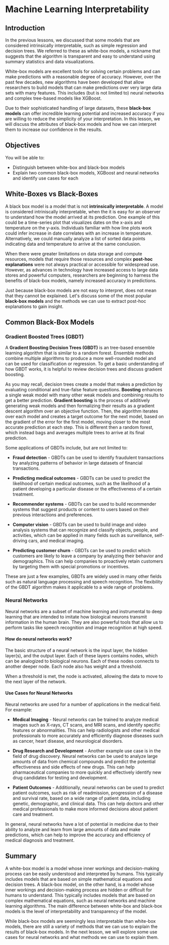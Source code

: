 # Machine Learning Interpretability

## Introduction

In the previous lessons, we discussed that some models that are considered intrinsically interpretable, such as simple regression and decision trees. We referred to these as white-box models, a nickname that suggests that the algorithm is transparent and easy to understand using summary statistics and data visualizations. 

White-box models are excellent tools for solving certain problems and can make predictions with a reasonable degree of accuracy. However, over the past few decades, new algorithms have been developed that allow researchers to build models that can make predictions over very large data sets with many features. This includes (but is not limited to) neural networks and complex tree-based models like XGBoost. 

Due to their sophisticated handling of large datasets, these __black-box models__ can offer incredible learning potential and increased accuracy if you are willing to reduce the simplicity of your interpretation. In this lesson, we will discuss the attributes of black-box models and how we can interpret them to increase our confidence in the results.

## Objectives

You will be able to:

* Distinguish between white-box and black-box models
* Explain two common black-box models, XGBoost and neural networks and identify use cases for each

## White-Boxes vs Black-Boxes

A black box model is a model that is not __intrinsically interpretable__. A model is considered intriniscally interpretable, when the it is easy for an observer to understand how the model arrived at its prediction. One example of this could be a time-series plot that visualizes dates on the x-axis and temperature on the y-axis. Individuals familiar with how line plots work could infer increase in date correlates with an increase in temperature. Alternatively, we could manually analyze a list of sorted data points indicating data and temperature to arrive at the same conclusion.

When there were greater limitations on data storage and compute resources, models that require those resources and complex __post-hoc explanations__ were not always practical or accessible for widespread use. However, as advances in technology have increased access to large data stores and powerful computers, researchers are beginning to harness the benefits of black-box models, namely increased accuracy in predictions. 

Just because black-box models are not easy to interpret, does not mean that they cannot be explained. Let's discuss some of the most popular __black-box models__ and the methods we can use to extract post-hoc explanations to gain insight.

## Common Black-Box Models

### Gradient Boosted Trees (GBDT)
A __Gradient Boosting Decision Trees (GBDT)__ is an tree-based ensemble learning algorithm that is similar to a random forest. Ensemble methods combine multiple algorithms to produce a more well-rounded model and can be used for classification or regression. To get a basic understanding of how GBDT works, it is helpful to review decision trees and discuss gradient boosting.

As you may recall, decision trees create a model that makes a prediction by evaluating conditional and true-false feature questions. __Boosting__ enhances a single weak model with many other weak models and combining results to get a better prediction. __Gradient boosting__ is the process of additively generating weak models and then formalizing their results as a gradient descent algorithm over an objective function. Then, the algorithm iterates over each model and creates a target outcome for the next model, based on the gradient of the error for the first model, moving closer to the most accurate prediction at each step. This is different then a random forest, which instead bags and averages multiple trees to arrive at its final prediction.

Some applications of GBDTs include, but are not limited to:

* __Fraud detection__ - GBDTs can be used to identify fraudulent transactions by analyzing patterns of behavior in large datasets of financial transactions.

* __Predicting medical outcomes__ - GBDTs can be used to predict the likelihood of certain medical outcomes, such as the likelihood of a patient developing a particular disease or the effectiveness of a certain treatment.

* __Recommender systems__ - GBDTs can be used to build recommender systems that suggest products or content to users based on their previous interactions and preferences.

* __Computer vision__ - GBDTs can be used to build image and video analysis systems that can recognize and classify objects, people, and activities, which can be applied in many fields such as surveillance, self-driving cars, and medical imaging.

* __Predicting customer churn__ -
GBDTs can be used to predict which customers are likely to leave a company by analyzing their behavior and demographics. This can help companies to proactively retain customers by targeting them with special promotions or incentives.

These are just a few examples, GBDTs are widely used in many other fields such as natural language processing and speech recognition. The flexibility of the GBDT algorithm makes it applicable to a wide range of problems.

### Neural Networks
Neural networks are a subset of machine learning and instrumental to deep learning that are intended to imitate how biological neurons transmit information in the human brain. They are also powerful tools that allow us to perform tasks like speech recognition and image recognition at high speed. 

#### How do neural networks work?
The basic structure of a neural network is the input layer, the hidden layer(s), and the output layer. Each of these layers contains nodes, which can be analogized to biological neurons. Each of these nodes connects to another deeper node. Each node also has weight and a threshold. 

When a threshold is met, the node is activated, allowing the data to move to the next layer of the network. 

#### Use Cases for Neural Networks
Neural networks are used for a number of applications in the medical field. For example:

* __Medical Imaging__ -
Neural networks can be trained to analyze medical images such as X-rays, CT scans, and MRI scans, and identify specific features or abnormalities. This can help radiologists and other medical professionals to more accurately and efficiently diagnose diseases such as cancer, heart disease, and neurological disorders.

* __Drug Research and Development__ -
Another example use case is in the field of drug discovery. Neural networks can be used to analyze large amounts of data from chemical compounds and predict the potential effectiveness and side effects of new drugs. This can help pharmaceutical companies to more quickly and effectively identify new drug candidates for testing and development.

* __Patient Outcomes__ -
Additionally, neural networks can be used to predict patient outcomes, such as risk of readmission, progression of a disease and survival rate, based on a wide range of patient data, including genetic, demographic, and clinical data. This can help doctors and other medical professionals to make more informed decisions about patient care and treatment.

In general, neural networks have a lot of potential in medicine due to their ability to analyze and learn from large amounts of data and make predictions, which can help to improve the accuracy and efficiency of medical diagnosis and treatment.

## Summary
A white-box model is a model whose inner workings and decision-making process can be easily understood and interpreted by humans. This typically includes models that are based on simple mathematical equations and decision trees. A black-box model, on the other hand, is a model whose inner workings and decision-making process are hidden or difficult for humans to understand. This typically includes models that are based on complex mathematical equations, such as neural networks and machine learning algorithms. The main difference between white-box and black-box models is the level of interpretability and transparency of the model.

While black-box models are seemingly less interpretable than white-box models, there are still a variety of methods that we can use to explain the results of black-box models. In the next lesson, we will explore some use cases for neural networks and what methods we can use to explain them. 
